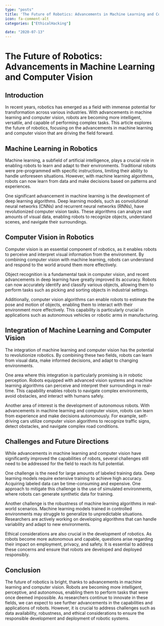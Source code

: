 ```yaml
---
type: "posts"
title: 'The Future of Robotics: Advancements in Machine Learning and Computer Vision'
icon: fa-comment-alt
categories: ["EthicalHacking"]

date: "2020-07-13"
---
```




# The Future of Robotics: Advancements in Machine Learning and Computer Vision

## Introduction
In recent years, robotics has emerged as a field with immense potential for transformation across various industries. With advancements in machine learning and computer vision, robots are becoming more intelligent, versatile, and capable of performing complex tasks. This article explores the future of robotics, focusing on the advancements in machine learning and computer vision that are driving the field forward.

## Machine Learning in Robotics
Machine learning, a subfield of artificial intelligence, plays a crucial role in enabling robots to learn and adapt to their environments. Traditional robots were pre-programmed with specific instructions, limiting their ability to handle unforeseen situations. However, with machine learning algorithms, robots can now learn from data and make decisions based on patterns and experiences.

One significant advancement in machine learning is the development of deep learning algorithms. Deep learning models, such as convolutional neural networks (CNNs) and recurrent neural networks (RNNs), have revolutionized computer vision tasks. These algorithms can analyze vast amounts of visual data, enabling robots to recognize objects, understand scenes, and navigate their surroundings.

## Computer Vision in Robotics
Computer vision is an essential component of robotics, as it enables robots to perceive and interpret visual information from the environment. By combining computer vision with machine learning, robots can understand and respond to the world around them more effectively.

Object recognition is a fundamental task in computer vision, and recent advancements in deep learning have greatly improved its accuracy. Robots can now accurately identify and classify various objects, allowing them to perform tasks such as picking and sorting objects in industrial settings.

Additionally, computer vision algorithms can enable robots to estimate the pose and motion of objects, enabling them to interact with their environment more effectively. This capability is particularly crucial in applications such as autonomous vehicles or robotic arms in manufacturing.

## Integration of Machine Learning and Computer Vision
The integration of machine learning and computer vision has the potential to revolutionize robotics. By combining these two fields, robots can learn from visual data, make informed decisions, and adapt to changing environments.

One area where this integration is particularly promising is in robotic perception. Robots equipped with advanced vision systems and machine learning algorithms can perceive and interpret their surroundings in real-time. This capability enables robots to navigate complex environments, avoid obstacles, and interact with humans safely.

Another area of interest is the development of autonomous robots. With advancements in machine learning and computer vision, robots can learn from experience and make decisions autonomously. For example, self-driving cars utilize computer vision algorithms to recognize traffic signs, detect obstacles, and navigate complex road conditions.

## Challenges and Future Directions
While advancements in machine learning and computer vision have significantly improved the capabilities of robots, several challenges still need to be addressed for the field to reach its full potential.

One challenge is the need for large amounts of labeled training data. Deep learning models require extensive training to achieve high accuracy. Acquiring labeled data can be time-consuming and expensive. One approach to mitigate this challenge is the use of simulated environments, where robots can generate synthetic data for training.

Another challenge is the robustness of machine learning algorithms in real-world scenarios. Machine learning models trained in controlled environments may struggle to generalize to unpredictable situations. Researchers are actively working on developing algorithms that can handle variability and adapt to new environments.

Ethical considerations are also crucial in the development of robotics. As robots become more autonomous and capable, questions arise regarding their impact on employment, privacy, and safety. It is essential to address these concerns and ensure that robots are developed and deployed responsibly.

## Conclusion
The future of robotics is bright, thanks to advancements in machine learning and computer vision. Robots are becoming more intelligent, perceptive, and autonomous, enabling them to perform tasks that were once deemed impossible. As researchers continue to innovate in these fields, we can expect to see further advancements in the capabilities and applications of robots. However, it is crucial to address challenges such as data availability, robustness, and ethical considerations to ensure the responsible development and deployment of robotic systems.